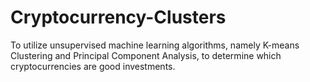 # Cryptocurrency-Clusters
To utilize unsupervised machine learning algorithms, namely K-means Clustering and Principal Component Analysis, to determine which cryptocurrencies are good investments.
